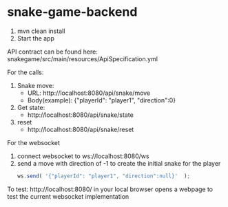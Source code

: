 # snake-game-backend

1. mvn clean install
2. Start the app

API contract can be found here:
snakegame/src/main/resources/ApiSpecification.yml

For the calls:

1. Snake move:
   - URL: http://localhost:8080/api/snake/move
   - Body(example): {"playerId": "player1", "direction":0}
3. Get state:
   - http://localhost:8080/api/snake/state
4. reset
   - http://localhost:8080/api/snake/reset



   
For the websocket

1) connect websocket to ws://localhost:8080/ws
2) send a move with direction of -1 to create the initial snake for the player 
   ```javascript
   ws.send( '{"playerId": "player1", "direction":null}'  );
   ```

To test:
http://localhost:8080/ in your local browser opens a webpage
to test the current websocket implementation
   
